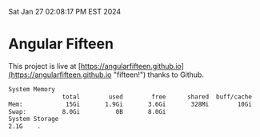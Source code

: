 Sat Jan 27 02:08:17 PM EST 2024

# Angular Fifteen


This project is live at [https://angularfifteen.github.io](https://angularfifteen.github.io "fifteen!") thanks to Github.

```bash
System Memory
               total        used        free      shared  buff/cache   available
Mem:            15Gi       1.9Gi       3.6Gi       328Mi        10Gi        13Gi
Swap:          8.0Gi          0B       8.0Gi
System Storage
2.1G	.
```
```bash
